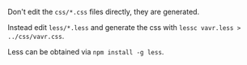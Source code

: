 Don't edit the `css/*.css` files directly, they are generated.

Instead edit `less/*.less` and generate the css with `lessc vavr.less > ../css/vavr.css`.

Less can be obtained via `npm install -g less`.
